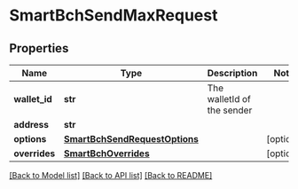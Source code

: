 # SmartBchSendMaxRequest

## Properties
Name | Type | Description | Notes
------------ | ------------- | ------------- | -------------
**wallet_id** | **str** | The walletId of the sender  | 
**address** | **str** |  | 
**options** | [**SmartBchSendRequestOptions**](SmartBchSendRequestOptions.md) |  | [optional] 
**overrides** | [**SmartBchOverrides**](SmartBchOverrides.md) |  | [optional] 

[[Back to Model list]](../README.md#documentation-for-models) [[Back to API list]](../README.md#documentation-for-api-endpoints) [[Back to README]](../README.md)


